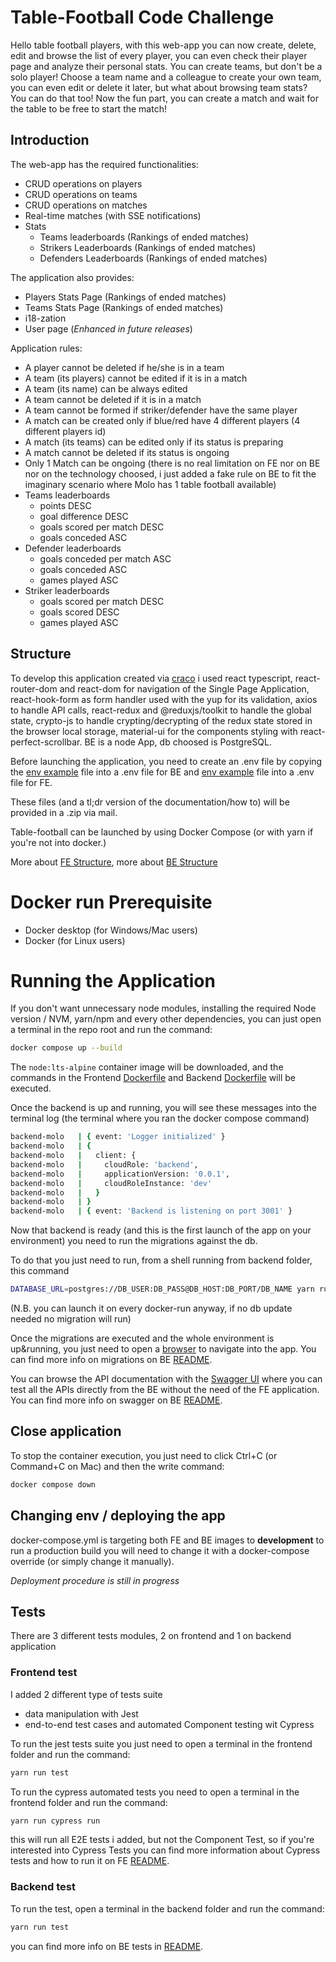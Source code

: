 # Table-Football Code Challenge
Hello table football players, with this web-app you can now create, delete, edit and browse the list of every player, you can even check their player page and analyze their personal stats.
You can create teams, but don't be a solo player! Choose a team name and a colleague to create your own team, you can even edit or delete it later, but what about browsing team stats? You can do that too!
Now the fun part, you can create a match and wait for the table to be free to start the match!  

## Introduction
The web-app has the required functionalities:
  - CRUD operations on players
  - CRUD operations on teams
  - CRUD operations on matches
  - Real-time matches (with SSE notifications)
  - Stats
    - Teams leaderboards (Rankings of ended matches)
    - Strikers Leaderboards (Rankings of ended matches)
    - Defenders Leaderboards (Rankings of ended matches)

The application also provides:
  - Players Stats Page (Rankings of ended matches)
  - Teams Stats Page (Rankings of ended matches)
  - i18-zation
  - User page (*Enhanced in future releases*)

Application rules:
  - A player cannot be deleted if he/she is in a team
  - A team (its players) cannot be edited if it is in a match
  - A team (its name) can be always edited
  - A team cannot be deleted if it is in a match
  - A team cannot be formed if striker/defender have the same player
  - A match can be created only if blue/red have 4 different players (4 different players id)
  - A match (its teams) can be edited only if its status is preparing
  - A match cannot be deleted if its status is ongoing
  - Only 1 Match can be ongoing (there is no real limitation on FE nor on BE nor on the technology choosed, i just added a fake rule on BE to fit the imaginary scenario where Molo has 1 table football available)
  - Teams leaderboards
    - points DESC
    - goal difference DESC
    - goals scored per match DESC
    - goals conceded ASC
  - Defender leaderboards
    - goals conceded per match ASC
    - goals conceded ASC
    - games played ASC
  - Striker leaderboards
    - goals scored per match DESC
    - goals scored DESC
    - games played ASC

## Structure
To develop this application created via [craco](https://craco.js.org/docs/) i used react typescript, react-router-dom and react-dom for navigation of the Single Page Application, react-hook-form as form handler used with the yup for its validation, axios to handle API calls, react-redux and @reduxjs/toolkit to handle the global state, crypto-js to handle crypting/decrypting of the redux state stored in the browser local storage, material-ui for the components styling with react-perfect-scrollbar. BE is a node App, db choosed is PostgreSQL.

Before launching the application, you need to create an .env file by copying the [env example](/backend/.env.example) file into a .env file for BE and [env example](/frontend/.env.example) file into a .env file for FE.

These files (and a tl;dr version of the documentation/how to) will be provided in a .zip via mail.

Table-football can be launched by using Docker Compose (or with yarn if you're not into docker.)

More about [FE Structure](/frontend/README.md#structure), more about [BE Structure](/backend/README.md#structure)

# Docker run Prerequisite

- Docker desktop (for Windows/Mac users)
- Docker (for Linux users)

# Running the Application

If you don't want unnecessary node modules, installing the required Node version / NVM, yarn/npm and every other dependencies, you can just open a terminal in the repo root and run the command:
```bash
docker compose up --build
```
The `node:lts-alpine` container image will be downloaded, and the commands in the Frontend [Dockerfile](/frontend/Dockerfile) and Backend [Dockerfile](/backend/Dockerfile) will be executed.

Once the backend is up and running, you will see these messages into the terminal log (the terminal where you ran the docker compose command)
```bash
backend-molo   | { event: 'Logger initialized' }
backend-molo   | {
backend-molo   |   client: {
backend-molo   |     cloudRole: 'backend',
backend-molo   |     applicationVersion: '0.0.1',
backend-molo   |     cloudRoleInstance: 'dev'
backend-molo   |   }
backend-molo   | }
backend-molo   | { event: 'Backend is listening on port 3001' }
```
Now that backend is ready (and this is the first launch of the app on your environment) you need to run the migrations against the db.

To do that you just need to run, from a shell running from backend folder, this command
```bash
DATABASE_URL=postgres://DB_USER:DB_PASS@DB_HOST:DB_PORT/DB_NAME yarn run migrate up
```
(N.B. you can launch it on every docker-run anyway, if no db update needed no migration will run)

Once the migrations are executed and the whole environment is up&running, you just need to open a [browser](http://localhost:3000) to navigate into the app.
You can find more info on migrations on BE [README](/backend/README.md#db-migration).

You can browse the API documentation with the [Swagger UI](http://localhost:3001/swagger/) where you can test all the APIs directly from the BE without the need of the FE application. You can find more info on swagger on BE [README](/backend/README.md#swagger-ui).

## Close application
To stop the container execution, you just need to click Ctrl+C (or Command+C on Mac) and then the write command:
```bash
docker compose down
```

## Changing env / deploying the app
docker-compose.yml is targeting both FE and BE images to **development** to run a production build you will need to change it with a docker-compose override (or simply change it manually).

*Deployment procedure is still in progress*

## Tests

There are 3 different tests modules, 2 on frontend and 1 on backend application

### Frontend test
I added 2 different type of tests suite
- data manipulation with Jest 
-  end-to-end test cases and automated Component testing wit Cypress

To run the jest tests suite you just need to open a terminal in the frontend folder and run the command:
```bash
yarn run test
```
To run the cypress automated tests you need to open a terminal in the frontend folder and run the command:
```bash
yarn run cypress run
```
this will run all E2E tests i added, but not the Component Test, so if you're interested into Cypress Tests you can find more information about Cypress tests and how to run it on FE [README](/frontend/README.md#tests).

### Backend test
To run the test, open a terminal in the backend folder and run the command:
```bash
yarn run test
```
you can find more info on BE tests in [README](/backend/README.md#tests).
